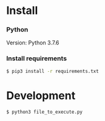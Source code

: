 # Install

### Python
Version: Python 3.7.6


### Install requirements
```sh
$ pip3 install -r requirements.txt
```

# Development
```sh
$ python3 file_to_execute.py
```

